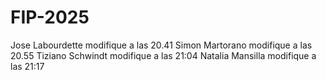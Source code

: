 # FIP-2025
Jose Labourdette modifique a las 20.41
Simon Martorano modifique a las 20.55
Tiziano Schwindt modifique a las 21:04
Natalia Mansilla modifique a las 21:17
